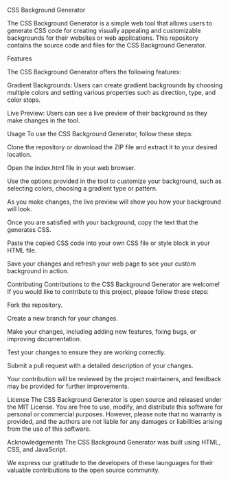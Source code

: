 CSS Background Generator

The CSS Background Generator is a simple web tool that allows users to generate CSS code for creating visually appealing and customizable backgrounds for their websites or web applications. This repository contains the source code and files for the CSS Background Generator.

Features

The CSS Background Generator offers the following features:

Gradient Backgrounds: Users can create gradient backgrounds by choosing multiple colors and setting various properties such as direction, type, and color stops.

Live Preview: Users can see a live preview of their background as they make changes in the tool.


Usage
To use the CSS Background Generator, follow these steps:

Clone the repository or download the ZIP file and extract it to your desired location.

Open the index.html file in your web browser.

Use the options provided in the tool to customize your background, such as selecting colors, choosing a gradient type or pattern.

As you make changes, the live preview will show you how your background will look.

Once you are satisfied with your background, copy the text that the generates CSS.

Paste the copied CSS code into your own CSS file or style block in your HTML file.

Save your changes and refresh your web page to see your custom background in action.

Contributing
Contributions to the CSS Background Generator are welcome! If you would like to contribute to this project, please follow these steps:

Fork the repository.

Create a new branch for your changes.

Make your changes, including adding new features, fixing bugs, or improving documentation.

Test your changes to ensure they are working correctly.

Submit a pull request with a detailed description of your changes.

Your contribution will be reviewed by the project maintainers, and feedback may be provided for further improvements.

License
The CSS Background Generator is open source and released under the MIT License. You are free to use, modify, and distribute this software for personal or commercial purposes. However, please note that no warranty is provided, and the authors are not liable for any damages or liabilities arising from the use of this software.

Acknowledgements
The CSS Background Generator was built using HTML, CSS, and JavaScript.

We express our gratitude to the developers of these launguages for their valuable contributions to the open source community.
